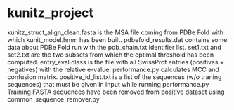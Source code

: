 # kunitz_project
kunitz_struct_align_clean.fasta is the MSA file coming from PDBe Fold with which kunit_model.hmm has been built.
pdbefold_results.dat contains some data about PDBe Fold run with the pdb_chain.txt identifier list.
set1.txt and set2.txt are the two subsets from which the optimal threshold has been computed.
entry_eval.class is the file with all SwissProt entries (positives + negatives) with the relative e-value.
performance.py calculates MCC and confusion matrix.
positive_id_list.txt is a list of the sequences (w/o traning sequences) that must be given in input while running performance.py
Training FASTA sequences have been removed from positive dataset using common_sequence_remover.py
